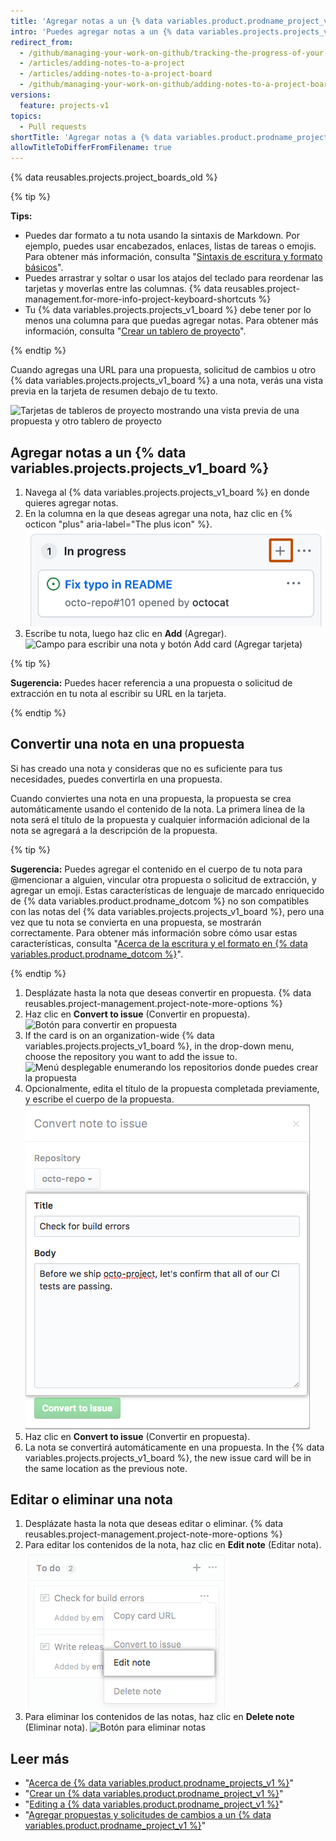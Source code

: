 ```yaml
---
title: 'Agregar notas a un {% data variables.product.prodname_project_v1 %}'
intro: 'Puedes agregar notas a un {% data variables.projects.projects_v1_board %} para que sirvan como recordatorios de tarea o para agregar información relacionada con el {% data variables.projects.projects_v1_board %}.'
redirect_from:
  - /github/managing-your-work-on-github/tracking-the-progress-of-your-work-with-project-boards/adding-notes-to-a-project-board
  - /articles/adding-notes-to-a-project
  - /articles/adding-notes-to-a-project-board
  - /github/managing-your-work-on-github/adding-notes-to-a-project-board
versions:
  feature: projects-v1
topics:
  - Pull requests
shortTitle: 'Agregar notas a {% data variables.product.prodname_project_v1 %}'
allowTitleToDifferFromFilename: true
---
```


{% data reusables.projects.project_boards_old %}

{% tip %}

**Tips:**
- Puedes dar formato a tu nota usando la sintaxis de Markdown. Por ejemplo, puedes usar encabezados, enlaces, listas de tareas o emojis. Para obtener más información, consulta "[Sintaxis de escritura y formato básicos](/articles/basic-writing-and-formatting-syntax)".
- Puedes arrastrar y soltar o usar los atajos del teclado para reordenar las tarjetas y moverlas entre las columnas. {% data reusables.project-management.for-more-info-project-keyboard-shortcuts %}
- Tu {% data variables.projects.projects_v1_board %} debe tener por lo menos una columna para que puedas agregar notas. Para obtener más información, consulta "[Crear un tablero de proyecto](/articles/creating-a-project-board)".

{% endtip %}

Cuando agregas una URL para una propuesta, solicitud de cambios u otro {% data variables.projects.projects_v1_board %} a una nota, verás una vista previa en la tarjeta de resumen debajo de tu texto.

![Tarjetas de tableros de proyecto mostrando una vista previa de una propuesta y otro tablero de proyecto](/assets/images/help/projects/note-with-summary-card.png)

## Agregar notas a un {% data variables.projects.projects_v1_board %}

1. Navega al {% data variables.projects.projects_v1_board %} en donde quieres agregar notas.
2. En la columna en la que deseas agregar una nota, haz clic en {% octicon "plus" aria-label="The plus icon" %}. ![Icono de adición en el encabezado de la columna](/assets/images/help/projects/add-note-button.png)
3. Escribe tu nota, luego haz clic en **Add** (Agregar). ![Campo para escribir una nota y botón Add card (Agregar tarjeta)](/assets/images/help/projects/create-and-add-note-button.png)

  {% tip %}

  **Sugerencia:** Puedes hacer referencia a una propuesta o solicitud de extracción en tu nota al escribir su URL en la tarjeta.

  {% endtip %}

## Convertir una nota en una propuesta

Si has creado una nota y consideras que no es suficiente para tus necesidades, puedes convertirla en una propuesta.

Cuando conviertes una nota en una propuesta, la propuesta se crea automáticamente usando el contenido de la nota. La primera línea de la nota será el título de la propuesta y cualquier información adicional de la nota se agregará a la descripción de la propuesta.

{% tip %}

**Sugerencia:** Puedes agregar el contenido en el cuerpo de tu nota para @mencionar a alguien, vincular otra propuesta o solicitud de extracción, y agregar un emoji. Estas características de lenguaje de marcado enriquecido de {% data variables.product.prodname_dotcom %} no son compatibles con las notas del {% data variables.projects.projects_v1_board %}, pero una vez que tu nota se convierta en una propuesta, se mostrarán correctamente. Para obtener más información sobre cómo usar estas características, consulta "[Acerca de la escritura y el formato en {% data variables.product.prodname_dotcom %}](/articles/about-writing-and-formatting-on-github)".

{% endtip %}

1. Desplázate hasta la nota que deseas convertir en propuesta.
{% data reusables.project-management.project-note-more-options %}
3. Haz clic en **Convert to issue** (Convertir en propuesta). ![Botón para convertir en propuesta](/assets/images/help/projects/convert-to-issue.png)
4. If the card is on an organization-wide {% data variables.projects.projects_v1_board %}, in the drop-down menu, choose the repository you want to add the issue to. ![Menú desplegable enumerando los repositorios donde puedes crear la propuesta](/assets/images/help/projects/convert-note-choose-repository.png)
5. Opcionalmente, edita el título de la propuesta completada previamente, y escribe el cuerpo de la propuesta. ![Campos para título y cuerpo de la propuesta](/assets/images/help/projects/convert-note-issue-title-body.png)
6. Haz clic en **Convert to issue** (Convertir en propuesta).
7. La nota se convertirá automáticamente en una propuesta. In the {% data variables.projects.projects_v1_board %}, the new issue card will be in the same location as the previous note.

## Editar o eliminar una nota

1. Desplázate hasta la nota que deseas editar o eliminar.
{% data reusables.project-management.project-note-more-options %}
3. Para editar los contenidos de la nota, haz clic en **Edit note** (Editar nota). ![Botón para editar notas](/assets/images/help/projects/edit-note.png)
4. Para eliminar los contenidos de las notas, haz clic en **Delete note** (Eliminar nota). ![Botón para eliminar notas](/assets/images/help/projects/delete-note.png)

## Leer más

- "[Acerca de {% data variables.product.prodname_projects_v1 %}](/articles/about-project-boards)"
- "[Crear un {% data variables.product.prodname_project_v1 %}](/articles/creating-a-project-board)"
- "[Editing a {% data variables.product.prodname_project_v1 %}](/articles/editing-a-project-board)"
- "[Agregar propuestas y solicitudes de cambios a un {% data variables.product.prodname_project_v1 %}](/articles/adding-issues-and-pull-requests-to-a-project-board)"
